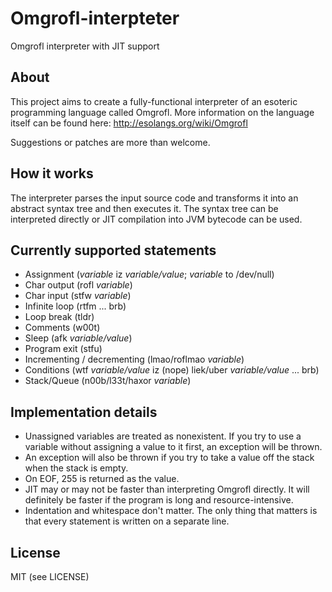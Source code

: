 Omgrofl-interpteter
===================

Omgrofl interpreter with JIT support

About
-----

This project aims to create a fully-functional interpreter of an esoteric
programming language called Omgrofl. More information on the language itself
can be found here: http://esolangs.org/wiki/Omgrofl

Suggestions or patches are more than welcome.

How it works
------------

The interpreter parses the input source code and transforms it into an abstract
syntax tree and then executes it. The syntax tree can be interpreted directly or
JIT compilation into JVM bytecode can be used.

Currently supported statements
------------------------------

+ Assignment (*variable* iz *variable/value*; *variable* to /dev/null)
+ Char output (rofl *variable*)
+ Char input (stfw *variable*)
+ Infinite loop (rtfm ... brb)
+ Loop break (tldr)
+ Comments (w00t)
+ Sleep (afk *variable/value*)
+ Program exit (stfu)
+ Incrementing / decrementing (lmao/roflmao *variable*)
+ Conditions (wtf *variable/value* iz (nope) liek/uber *variable/value* ... brb)
+ Stack/Queue (n00b/l33t/haxor *variable*)

Implementation details
----------------------

* Unassigned variables are treated as nonexistent. If you try to use a variable
    without assigning a value to it first, an exception will be thrown.
* An exception will also be thrown if you try to take a value off the stack when
    the stack is empty.
* On EOF, 255 is returned as the value.
* JIT may or may not be faster than interpreting Omgrofl directly. It will
    definitely be faster if the program is long and resource-intensive.
* Indentation and whitespace don't matter. The only thing that matters is that
    every statement is written on a separate line.

License
-------

MIT (see LICENSE)
